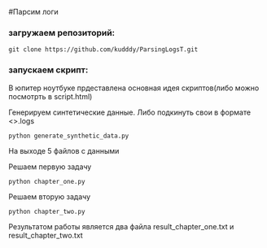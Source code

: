 #Парсим логи

### загружаем репозиторий:
```
git clone https://github.com/kudddy/ParsingLogsT.git
```

### запускаем скрипт:
В юпитер ноутбуке прдеставлена основная идея скриптов(либо можно посмотрть в script.html)

Генерируем синтетические данные. Либо подкинуть свои в формате <>.logs
```
python generate_synthetic_data.py
```
На выходе 5 файлов с данными


Решаем первую задачу
```
python chapter_one.py
```

Решаем вторую задачу
```
python chapter_two.py 
```

Результатом работы является два файла result_chapter_one.txt и result_chapter_two.txt



